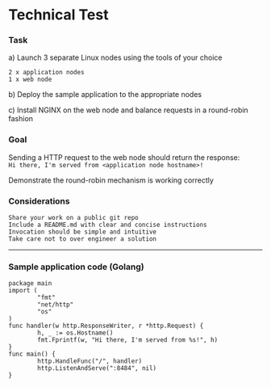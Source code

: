 # Technical Test

### Task

a) Launch 3 separate Linux nodes using the tools of your choice

    2 x application nodes
    1 x web node

b) Deploy the sample application to the appropriate nodes

c) Install NGINX on the web node and balance requests in a round-robin fashion

### Goal

Sending a HTTP request to the web node should return the response:  
`Hi there, I'm served from <application node hostname>!`

Demonstrate the round-robin mechanism is working correctly

### Considerations

    Share your work on a public git repo
    Include a README.md with clear and concise instructions
    Invocation should be simple and intuitive
    Take care not to over engineer a solution

---

### Sample application code (Golang)
```
package main
import (
        "fmt"
        "net/http"
        "os"
)
func handler(w http.ResponseWriter, r *http.Request) {
        h, _ := os.Hostname()
        fmt.Fprintf(w, "Hi there, I'm served from %s!", h)
}
func main() {
        http.HandleFunc("/", handler)
        http.ListenAndServe(":8484", nil)
}
```

